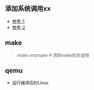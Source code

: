 ## 添加系统调用xx
* [参考-1](https://medium.com/anubhav-shrimal/adding-a-hello-world-system-call-to-linux-kernel-dad32875872)
* [参考-2](https://zhuanlan.zhihu.com/p/31342840)
## make 
> make mrproper # 清除make的生成物
## qemu
* 运行编译后的Linux